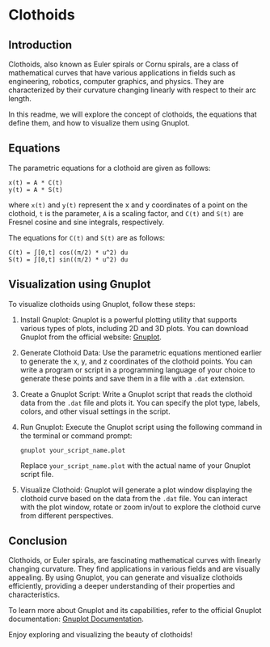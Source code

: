 # Clothoids

## Introduction

Clothoids, also known as Euler spirals or Cornu spirals, are a class of mathematical curves that have various applications in fields such as engineering, robotics, computer graphics, and physics. They are characterized by their curvature changing linearly with respect to their arc length.

In this readme, we will explore the concept of clothoids, the equations that define them, and how to visualize them using Gnuplot.

## Equations

The parametric equations for a clothoid are given as follows:

```
x(t) = A * C(t)
y(t) = A * S(t)
```

where `x(t)` and `y(t)` represent the x and y coordinates of a point on the clothoid, `t` is the parameter, `A` is a scaling factor, and `C(t)` and `S(t)` are Fresnel cosine and sine integrals, respectively.

The equations for `C(t)` and `S(t)` are as follows:

```
C(t) = ∫[0,t] cos((π/2) * u^2) du
S(t) = ∫[0,t] sin((π/2) * u^2) du
```

## Visualization using Gnuplot

To visualize clothoids using Gnuplot, follow these steps:

1. Install Gnuplot: Gnuplot is a powerful plotting utility that supports various types of plots, including 2D and 3D plots. You can download Gnuplot from the official website: [Gnuplot](http://www.gnuplot.info/).

2. Generate Clothoid Data: Use the parametric equations mentioned earlier to generate the x, y, and z coordinates of the clothoid points. You can write a program or script in a programming language of your choice to generate these points and save them in a file with a `.dat` extension.

3. Create a Gnuplot Script: Write a Gnuplot script that reads the clothoid data from the `.dat` file and plots it. You can specify the plot type, labels, colors, and other visual settings in the script.

4. Run Gnuplot: Execute the Gnuplot script using the following command in the terminal or command prompt:

   ```shell
   gnuplot your_script_name.plot
   ```

   Replace `your_script_name.plot` with the actual name of your Gnuplot script file.

5. Visualize Clothoid: Gnuplot will generate a plot window displaying the clothoid curve based on the data from the `.dat` file. You can interact with the plot window, rotate or zoom in/out to explore the clothoid curve from different perspectives.

## Conclusion

Clothoids, or Euler spirals, are fascinating mathematical curves with linearly changing curvature. They find applications in various fields and are visually appealing. By using Gnuplot, you can generate and visualize clothoids efficiently, providing a deeper understanding of their properties and characteristics.

To learn more about Gnuplot and its capabilities, refer to the official Gnuplot documentation: [Gnuplot Documentation](http://www.gnuplot.info/documentation.html).

Enjoy exploring and visualizing the beauty of clothoids!
